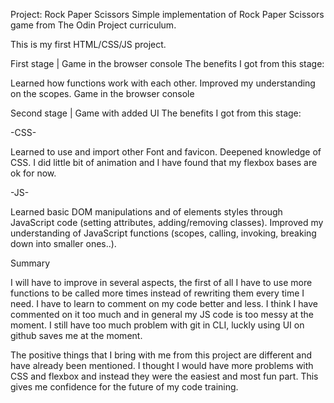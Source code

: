 Project: Rock Paper Scissors
Simple implementation of Rock Paper Scissors game from The Odin Project curriculum.

This is my first HTML/CSS/JS project. 

First stage | Game in the browser console
The benefits I got from this stage:

Learned how functions work with each other.
Improved my understanding on the scopes.
Game in the browser console

Second stage | Game with added UI
The benefits I got from this stage:

-CSS-

Learned to use and import other Font and favicon.
Deepened knowledge of CSS. I did little bit  of animation and I have found that my flexbox bases are ok for now.

-JS-

Learned basic DOM manipulations and of elements styles through JavaScript code (setting attributes, adding/removing classes).
Improved my understanding of JavaScript functions (scopes, calling, invoking, breaking down into smaller ones..).

Summary

I will have to improve in several aspects, the first of all I have to use more functions to be called more times instead of rewriting them every time I need. 
I have to learn to comment on my code better and less. I think I have commented on it too much and in general my JS code is too messy at the moment.
I still have too much problem with git in CLI, luckly using UI on github saves me at the moment.

The positive things that I bring with me from this project are different and have already been mentioned.
I thought I would have more problems with CSS and flexbox and instead they were the easiest and most fun part. 
This gives me confidence for the future of my code training.
